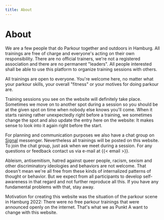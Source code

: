 ```yaml
---
title: About
---
```

# About
We are a few people that do Parkour together and outdoors in Hamburg. All trainings are free of charge and everyone's acting on their own responsibility. There are no official trainers, we're not a registered association and there are no permanent "leaders". All people interested shall be able to use this platform to organize training sessions with others.

All trainings are open to everyone. You're welcome here, no matter what your parkour skills, your overall "fitness" or your motives for doing parkour are.

Training sessions you see on the website will definitely take place. Sometimes we move on to another spot during a session so you should be at the given spot on time when nobody else knows you'll come. When it starts raining rather unexpectedly right before a training, we sometimes change the spot and also update the entry here on the website: It makes sense to look into it again right before the start.

For planning and communication purposes we also have a chat group on [Signal](https://signal.org/) messenger. Nevertheless all trainings will be posted on this website. To join the chat group, just ask when we meet during a session. For any questions or feedback contact us via e-mail at {{< email >}}.

Ableism, antisemitism, hatred against queer people, racism, sexism and other discriminatory ideologies and behaviors are not welcome. That doesn't mean we're all free from these kinds of internalized patterns of thought or behavior. But we expect from all participants to develop self-awareness in that regard and not further reproduce all this. If you have any fundamental problems with that, stay away.

Motivation for creating this website was the situation of the parkour scene in Hamburg 2022: There were no free parkour trainings that were announced openly on the internet. That's what we as Punkt A want to change with this website.
